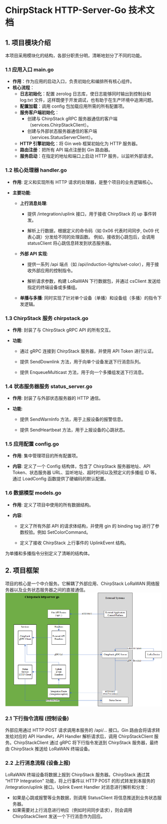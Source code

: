 # ChirpStack HTTP-Server-Go 技术文档
## 1. 项目模块介绍
本项目采用模块化的结构，各部分职责分明，清晰地划分了不同的功能。
### 1.1 应用入口 main.go

- **作用**：作为应用的启动入口，负责初始化和编排所有核心组件。
- **核心流程**：
    - **日志初始化**：配置 zerolog 日志库，使日志能够同时输出到控制台和 log.txt 文件，这样既便于开发调试，也有助于在生产环境中追溯问题。
    - **配置加载**：调用 config 包加载应用所需的所有配置项。
    - **服务客户端初始化**：
        - 创建与 ChirpStack gRPC 服务器通信的客户端（services.ChirpStackClient）。
        - 创建与外部状态服务器通信的客户端（services.StatusServerClient）。
    - **HTTP 引擎初始化**：将 Gin web 框架初始化为 HTTP 服务器。
    - **路由注册**：把所有 API 端点注册到 Gin 路由器。
    - **服务启动**：在指定的地址和端口上启动 HTTP 服务，以监听外部请求。

### 1.2 核心处理器 handler.go 

- **作用**: 定义和实现所有 HTTP 请求的处理器，是整个项目的业务逻辑核心。

- **主要功能**:

  - **上行消息处理**:

    - 提供 /integration/uplink 接口，用于接收 ChirpStack 的 up 事件转发。

    - 解析上行数据，根据定义的命令码（如 0x06 代表时间同步, 0x09 代表心跳）分发给不同的处理函数。
    例如，接收到心跳包后，会调用 statusClient 将心跳信息转发到状态服务器。

  - **外部 API 实现**:

    - 提供一系列 /api 端点（如 /api/induction-lights/set-color），用于接收外部应用的控制指令。

    - 解析请求参数，构建 LoRaWAN 下行数据包，并通过 csClient 发送给指定的终端设备或多播组。

  - **单播与多播**: 同时实现了针对单个设备（单播）和设备组（多播）的指令下发逻辑。

### 1.3 ChirpStack 服务 chirpstack.go

- **作用**: 封装了与 ChirpStack gRPC API 的所有交互。

- **功能**:

  - 通过 gRPC 连接到 ChirpStack 服务器，并使用 API Token 进行认证。

  - 提供 SendDownlink 方法，用于向单个设备发送下行消息队列。

  - 提供 EnqueueMulticast 方法，用于向一个多播组发送下行消息。

### 1.4 状态服务器服务 status_server.go

- **作用**: 封装了与外部状态服务器的 HTTP 通信。

- **功能**:

  - 提供 SendWarnInfo 方法，用于上报设备的报警信息。

  - 提供 SendHeartbeat 方法，用于上报设备的心跳状态。

### 1.5 应用配置 config.go

- **作用**: 集中管理项目的所有配置项。

- **内容**: 定义了一个 Config 结构体，包含了 ChirpStack 服务器地址、API Token、状态服务器 URL、监听地址、超时时间以及预定义的多播组 ID 等。通过 LoadConfig 函数提供了硬编码的默认配置。

### 1.6 数据模型 models.go

- **作用**: 定义了项目中使用的所有数据结构。

- **内容**:

  - 定义了所有外部 API 的请求体结构，并使用 gin 的 binding tag 进行了参数校验。例如 SetColorCommand。

  - 定义了接收 ChirpStack 上行事件的 UplinkEvent 结构。

为单播和多播指令分别定义了清晰的结构体。
## 2. 项目框架
项目的核心是一个中介服务。它解耦了外部应用、ChirpStack LoRaWAN 网络服务器以及业务状态服务器之间的直接通信。
![项目架构图](./pics/ChirpStack%20HTTP-Server-Go框架图.png)
### 2.1 下行指令流程 (控制设备)
外部应用通过 HTTP POST 请求调用本服务的 /api/... 接口。Gin 路由会将请求转发给对应的 API Handler。API Handler 解析请求后，调用 ChirpStackClient 服务。ChirpStackClient 通过 gRPC 将下行指令发送到 ChirpStack 服务器，最终由 ChirpStack 推送给 LoRaWAN 终端设备。
### 2.2 上行消息流程 (设备上报)
LoRaWAN 终端设备将数据上报到 ChirpStack 服务器。ChirpStack 通过其 "HTTP Integration" 功能，将上行事件以 HTTP POST 的形式转发到本服务的 /integration/uplink 接口。Uplink Event Handler 对消息进行解析和分发：

- 如果是心跳或报警等业务数据，则调用 StatusClient 将信息推送到业务状态服务器。
- 如果需要对上行消息进行响应（例如时间同步请求），则会调用 ChirpStackClient 发送一个下行消息作为回应。